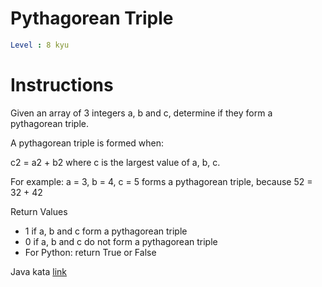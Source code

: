 # Pythagorean Triple

```yaml
Level : 8 kyu
```

# Instructions

Given an array of 3 integers a, b and c, determine if they form a pythagorean triple.

A pythagorean triple is formed when:

c2 = a2 + b2
where c is the largest value of a, b, c.

For example: a = 3, b = 4, c = 5 forms a pythagorean triple, because 52 = 32 + 42

Return Values
- 1 if a, b and c form a pythagorean triple
- 0 if a, b and c do not form a pythagorean triple
- For Python: return True or False

Java kata [link](https://www.codewars.com/kata/5951d30ce99cf2467e000013/train/java)